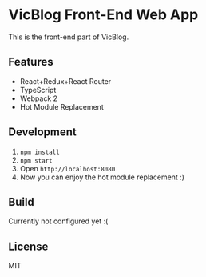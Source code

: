 # VicBlog Front-End Web App

This is the front-end part of VicBlog.

## Features
- React+Redux+React Router
- TypeScript
- Webpack 2
- Hot Module Replacement

## Development

1. `npm install`
2. `npm start`
3. Open `http://localhost:8080`
4. Now you can enjoy the hot module replacement :)

## Build
Currently not configured yet :(

## License 
MIT
